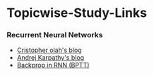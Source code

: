 # Topicwise-Study-Links
### Recurrent Neural Networks
* [Cristopher olah's blog](http://colah.github.io/posts/2015-08-Understanding-LSTMs/)
* [Andrej Karpathy's blog](http://karpathy.github.io/2015/05/21/rnn-effectiveness/)
* [Backprop in RNN (BPTT)](https://en.wikipedia.org/wiki/Backpropagation_through_time)
